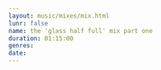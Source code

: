 ```yaml
---
layout: music/mixes/mix.html
lunr: false
name: the 'glass half full' mix part one
duration: 01:15:00
genres:
date:
---
```

